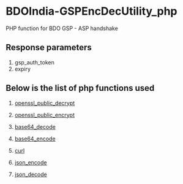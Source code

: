 # BDOIndia-GSPEncDecUtility_php
PHP function for BDO GSP - ASP handshake

## Response parameters
1. gsp_auth_token
2. expiry

## Below is the list of php functions used 
1. [openssl_public_decrypt](https://www.php.net/manual/en/function.openssl-public-decrypt.php)

2. [openssl_public_encrypt](https://www.php.net/manual/en/function.openssl-public-encrypt.php)

3. [base64_decode](https://www.php.net/manual/en/function.base64-decode.php)

4. [base64_encode](https://www.php.net/manual/en/function.base64-encode.php)

5. [curl](https://www.php.net/manual/en/book.curl.php)

6. [json_encode](https://www.php.net/manual/en/function.json-encode.php)

7. [json_decode](https://www.php.net/manual/en/function.json-decode.phphp.net/manual/en/book.curl.php)